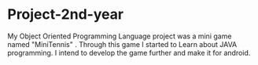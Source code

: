 # Project-2nd-year
My Object Oriented Programming Language project was a mini game named "MiniTennis" . Through this game I started to Learn about JAVA programming. I intend to develop the game further and make it for android.
